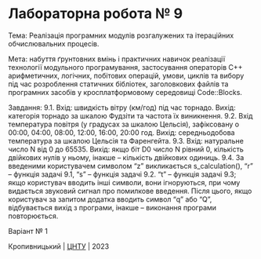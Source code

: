 ﻿# Лабораторна робота № 9

Тема: Реалізація програмних модулів розгалужених та ітераційних обчислювальних процесів.

Мета: набуття ґрунтовних вмінь і практичних навичок реалізації технології
модульного програмування, застосування операторів С++ арифметичних, логічних,
побітових операцій, умови, циклів та вибору під час розроблення статичних
бібліотек, заголовкових файлів та програмних засобів у кросплатформовому
середовищі Code::Blocks.

Завдання: 
	9.1. Вхід: швидкість вітру (км/год) під час торнадо. Вихід: категорія торнадо за шкалою Фудзіти та частота їх виникнення.
	9.2. Вхід температура повітря (у градусах за шкалою Цельсія), зафіксовану о 00:00, 04:00, 08:00, 12:00, 16:00, 20:00 год. Вихід: середньодобова температура за шкалою Цельсія та Фаренгейта.
	9.3. Вхід: натуральне число N від 0 до 65535. Вихід: якщо біт D0 число N рівний 0, кількість двійкових нулів у ньому, інакше – кількість двійкових одиниць.
	9.4. За введеними користувачем символом “z” викликається s_calculation(), “r” – функція задачі 9.1, “s” – функція задачі 9.2. “t” – функція задачі 9.3; якщо користувач вводить інші символи, вони ігноруються, при чому видається звуковий сигнал про помилкове введення. Після цього, якщо користувач за запитом додатка вводить символ “q” або “Q”, відбувається вихід з програми, інакше – виконання програми повторюється.

Варіант № 1


Кропивницький | <a href="http://www.kntu.kr.ua/">ЦНТУ</a> | 2023